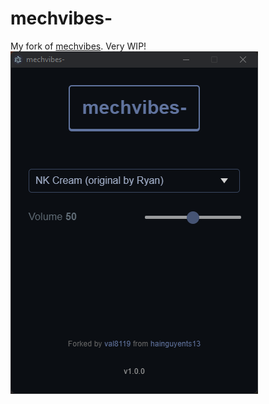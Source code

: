 # mechvibes-
My fork of [mechvibes](https://github.com/hainguyents13/mechvibes).
Very WIP!
![Example Image](example.png)
